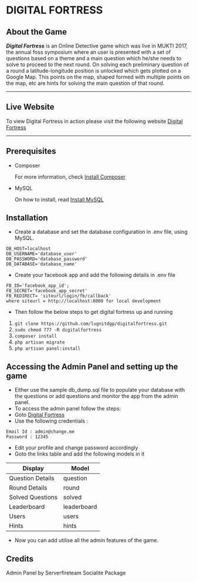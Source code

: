 # DIGITAL FORTRESS

## About the Game 

***Digital Fortress*** is an Online Detective game which was live in MUKTI 2017, the annual foss symposium  where an user is presented with a set of questions based on a theme and a main question which he/she needs to solve to proceed to the next round. On solving each preliminary question of a round a latitude-longitude position is unlocked which gets plotted on a Google Map. This points on the map, shaped formed with multiple points on the map, etc are hints for solving the main question of that round. 

----------


## Live Website

To view Digital Fortress in action please visit the following website [Digital Fortress](http://digitalfortress.mkti.in/)

----------

## Prerequisites

- Composer

  For more information, check [Install Composer](https://getcomposer.org/doc/00-intro.md)
  
- MySQL

  On how to install, read [Install MySQL](https://www.digitalocean.com/community/tutorials/how-to-install-mysql-on-ubuntu-14-04)

## Installation
- Create a database and set the database configuration in .env file, using MySQL.
  
```
DB_HOST=localhost
DB_USERNAME='database_user'
DB_PASSWORD='database_password'
DB_DATABASE='database_name'
```
  
- Create your facebook app and add the following details in .env file

```
FB_ID='facebook_app_id';
FB_SECRET='facebook_app_secret'
FB_REDIRECT= 'siteurl/login/fb/callback'
where siteurl = http://localhost:8000 for local development
```

- Then follow the below steps to get digital fortress up and running

1. `git clone https://github.com/lugnitdgp/digitalfortress.git`
2. `sudo chmod 777 -R digitalfortress`
3. `composer install`
4. `php artisan migrate`
5. `php artisan panel:install`

## Accessing the Admin Panel and setting up the game
- Either use the sample db_dump.sql file to populate your database with the questions or add questions and monitor the app from the admin panel.
- To access the admin panel follow the steps:
- Goto [Digital Fortress ](http://digitalfortress.mkti.in/panel "Admin Panel")
- Use the following credentials :
```
Email Id : admin@change.me
Password : 12345
```
- Edit your profile and change password accordingly
- Goto the links table and add the following models in it 

Display  		| Model
------------		|---------
Question Details	| question
Round Details    	| round
Solved Questions	| solved
Leaderboard 		| leaderboard
Users		   	| users
Hints            | hints

- Now you can add utilise all the admin features of the game.

## Credits

Admin Panel by Serverfireteam
Socialite Package

